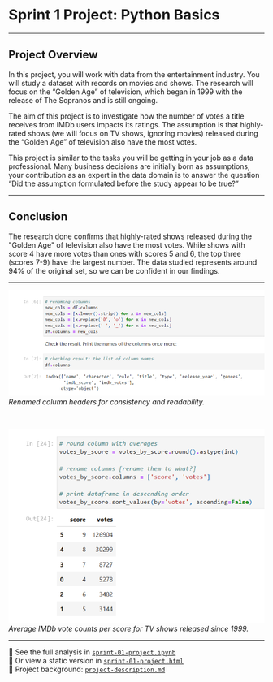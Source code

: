 # Sprint 1 Project: Python Basics

---

## Project Overview

In this project, you will work with data from the entertainment industry. You will study a dataset with records on movies and shows. The research will focus on the “Golden Age” of television, which began in 1999 with the release of The Sopranos and is still ongoing.

The aim of this project is to investigate how the number of votes a title receives from IMDb users impacts its ratings. The assumption is that highly-rated shows (we will focus on TV shows, ignoring movies) released during the “Golden Age” of television also have the most votes.

This project is similar to the tasks you will be getting in your job as a data professional. Many business decisions are initially born as assumptions, your contribution as an expert in the data domain is to answer the question “Did the assumption formulated before the study appear to be true?”

---

## Conclusion

The research done confirms that highly-rated shows released during the "Golden Age" of television also have the most votes. While shows with score 4 have more votes than ones with scores 5 and 6, the top three (scores 7-9) have the largest number. The data studied represents around 94% of the original set, so we can be confident in our findings.

---

![Column Renaming](project-01-screenshot-1.png)  
*Renamed column headers for consistency and readability.*

<br>

![Votes by Score](project-01-screenshot-2.png)  
*Average IMDb vote counts per score for TV shows released since 1999.*


---

📄 See the full analysis in [`sprint-01-project.ipynb`](./sprint-01-project.ipynb)  
📄 Or view a static version in [`sprint-01-project.html`](./sprint-01-project.html)  
📄 Project background: [`project-description.md`](./project-description.md)
